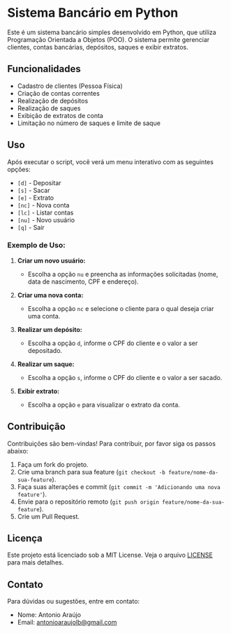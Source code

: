 # Sistema Bancário em Python

Este é um sistema bancário simples desenvolvido em Python, que utiliza Programação Orientada a Objetos (POO). O sistema permite gerenciar clientes, contas bancárias, depósitos, saques e exibir extratos.

## Funcionalidades

- Cadastro de clientes (Pessoa Física)
- Criação de contas correntes
- Realização de depósitos
- Realização de saques
- Exibição de extratos de conta
- Limitação no número de saques e limite de saque

## Uso

Após executar o script, você verá um menu interativo com as seguintes opções:

- `[d]` - Depositar
- `[s]` - Sacar
- `[e]` - Extrato
- `[nc]` - Nova conta
- `[lc]` - Listar contas
- `[nu]` - Novo usuário
- `[q]` - Sair

### Exemplo de Uso:

1. **Criar um novo usuário:**
   - Escolha a opção `nu` e preencha as informações solicitadas (nome, data de nascimento, CPF e endereço).

2. **Criar uma nova conta:**
   - Escolha a opção `nc` e selecione o cliente para o qual deseja criar uma conta.

3. **Realizar um depósito:**
   - Escolha a opção `d`, informe o CPF do cliente e o valor a ser depositado.

4. **Realizar um saque:**
   - Escolha a opção `s`, informe o CPF do cliente e o valor a ser sacado.

5. **Exibir extrato:**
   - Escolha a opção `e` para visualizar o extrato da conta.

## Contribuição

Contribuições são bem-vindas! Para contribuir, por favor siga os passos abaixo:

1. Faça um fork do projeto.
2. Crie uma branch para sua feature (`git checkout -b feature/nome-da-sua-feature`).
3. Faça suas alterações e commit (`git commit -m 'Adicionando uma nova feature'`).
4. Envie para o repositório remoto (`git push origin feature/nome-da-sua-feature`).
5. Crie um Pull Request.

## Licença

Este projeto está licenciado sob a MIT License. Veja o arquivo [LICENSE](LICENSE) para mais detalhes.

## Contato

Para dúvidas ou sugestões, entre em contato:

- Nome: Antonio Araújo
- Email: antonioaraujolb@gmail.com
